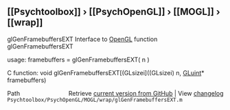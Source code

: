 ## [[Psychtoolbox]] &#8250; [[PsychOpenGL]] &#8250; [[MOGL]] &#8250; [[wrap]]

glGenFramebuffersEXT  Interface to [OpenGL](OpenGL) function glGenFramebuffersEXT  
  
usage:  framebuffers = glGenFramebuffersEXT( n )  
  
C function:  void glGenFramebuffersEXT[(GLsizei]((GLsizei) n, [GLuint](GLuint)\* framebuffers)  




<div class="code_header" style="text-align:right;">
  <span style="float:left;">Path&nbsp;&nbsp;</span> <span class="counter">Retrieve <a href=
  "https://raw.github.com/Psychtoolbox-3/Psychtoolbox-3/beta/Psychtoolbox/PsychOpenGL/MOGL/wrap/glGenFramebuffersEXT.m">current version from GitHub</a> | View <a href=
  "https://github.com/Psychtoolbox-3/Psychtoolbox-3/commits/beta/Psychtoolbox/PsychOpenGL/MOGL/wrap/glGenFramebuffersEXT.m">changelog</a></span>
</div>
<div class="code">
  <code>Psychtoolbox/PsychOpenGL/MOGL/wrap/glGenFramebuffersEXT.m</code>
</div>

